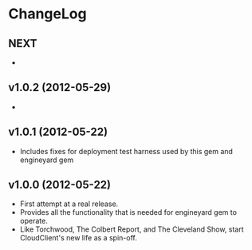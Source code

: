# ChangeLog

## NEXT

  *

## v1.0.2 (2012-05-29)

  *

## v1.0.1 (2012-05-22)

  * Includes fixes for deployment test harness used by this gem and engineyard gem

## v1.0.0 (2012-05-22)

  * First attempt at a real release.
  * Provides all the functionality that is needed for engineyard gem to operate.
  * Like Torchwood, The Colbert Report, and The Cleveland Show, start CloudClient's new life as a spin-off.

